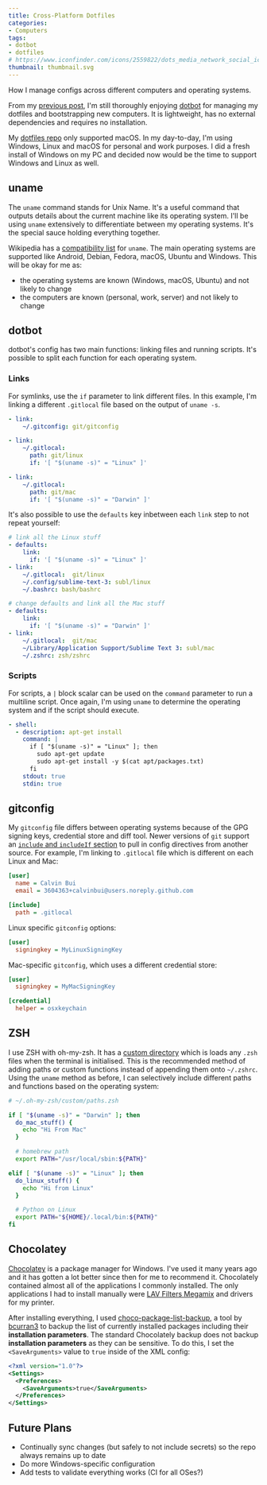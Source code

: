 ```yaml
---
title: Cross-Platform Dotfiles
categories:
- Computers
tags:
- dotbot
- dotfiles
# https://www.iconfinder.com/icons/2559822/dots_media_network_social_icon
thumbnail: thumbnail.svg
---
```


How I manage configs across different computers and operating systems.

From my [previous post](/managing-dotfiles), I'm still thoroughly enjoying [dotbot](https://github.com/anishathalye/dotbot) for managing my dotfiles and bootstrapping new computers. It is lightweight, has no external dependencies and requires no installation.

My [dotfiles repo](https://github.com/calvinbui/dotfiles) only supported macOS. In my day-to-day, I'm using Windows, Linux and macOS for personal and work purposes. I did a fresh install of Windows on my PC and decided now would be the time to support Windows and Linux as well.

## uname

The `uname` command stands for Unix Name. It's a useful command that outputs details about the current machine like its operating system. I'll be using `uname` extensively to differentiate between my operating systems. It's the special sauce holding everything together.

Wikipedia has a [compatibility list](https://en.wikipedia.org/wiki/Uname) for `uname`. The main operating systems are supported like Android, Debian, Fedora, macOS, Ubuntu and Windows. This will be okay for me as:

- the operating systems are known (Windows, macOS, Ubuntu) and not likely to change
- the computers are known (personal, work, server) and not likely to change

## dotbot

dotbot's config has two main functions: linking files and running scripts. It's possible to split each function for each operating system.

### Links

For symlinks, use the `if` parameter to link different files. In this example, I'm linking a different `.gitlocal` file based on the output of `uname -s`.

```yaml
- link:
    ~/.gitconfig: git/gitconfig

- link:
    ~/.gitlocal:
      path: git/linux
      if: '[ "$(uname -s)" = "Linux" ]'

- link:
    ~/.gitlocal:
      path: git/mac
      if: '[ "$(uname -s)" = "Darwin" ]'
```

It's also possible to use the `defaults` key inbetween each `link` step to not repeat yourself:

```yaml
# link all the Linux stuff
- defaults:
    link:
      if: '[ "$(uname -s)" = "Linux" ]'
- link:
    ~/.gitlocal:  git/linux
    ~/.config/sublime-text-3: subl/linux
    ~/.bashrc: bash/bashrc

# change defaults and link all the Mac stuff
- defaults:
    link:
      if: '[ "$(uname -s)" = "Darwin" ]'
- link:
    ~/.gitlocal:  git/mac
    ~/Library/Application Support/Sublime Text 3: subl/mac
    ~/.zshrc: zsh/zshrc
```

### Scripts

For scripts, a `|` block scalar can be used on the `command` parameter to run a multiline script. Once again, I'm using `uname` to determine the operating system and if the script should execute.

```yaml
- shell:
  - description: apt-get install
    command: |
      if [ "$(uname -s)" = "Linux" ]; then
        sudo apt-get update
        sudo apt-get install -y $(cat apt/packages.txt)
      fi
    stdout: true
    stdin: true
```

## gitconfig

My `gitconfig` file differs between operating systems because of the GPG signing keys, credential store and diff tool. Newer versions of `git` support an [`include` and `includeIf` section](https://git-scm.com/docs/git-config#_includes) to pull in config directives from another source. For example, I'm linking to `.gitlocal` file which is different on each Linux and Mac:

```ini
[user]
  name = Calvin Bui
  email = 3604363+calvinbui@users.noreply.github.com

[include]
  path = .gitlocal
```

Linux specific `gitconfig` options:

```ini
[user]
  signingkey = MyLinuxSigningKey
```

Mac-specific `gitconfig`, which uses a different credential store:

```ini
[user]
  signingkey = MyMacSigningKey

[credential]
  helper = osxkeychain
```

## ZSH

I use ZSH with oh-my-zsh. It has a [custom directory](https://github.com/ohmyzsh/ohmyzsh#custom-directory) which is loads any `.zsh` files when the terminal is initialised. This is the recommended method of adding paths or custom functions instead of appending them onto `~/.zshrc`. Using the `uname` method as before, I can selectively include different paths and functions based on the operating system:

```bash
# ~/.oh-my-zsh/custom/paths.zsh

if [ "$(uname -s)" = "Darwin" ]; then
  do_mac_stuff() {
    echo "Hi From Mac"
  }

  # homebrew path
  export PATH="/usr/local/sbin:${PATH}"

elif [ "$(uname -s)" = "Linux" ]; then
  do_linux_stuff() {
    echo "Hi from Linux"
  }

  # Python on Linux
  export PATH="${HOME}/.local/bin:${PATH}"
fi
```

## Chocolatey

[Chocolatey](https://chocolatey.org/) is a package manager for Windows. I've used it many years ago and it has gotten a lot better since then for me to recommend it. Chocolately contained almost all of the applications I commonly installed. The only applications I had to install manually were [LAV Filters Megamix](https://www.videohelp.com/software/LAV-Filters-Megamix) and drivers for my printer.

After installing everything, I used [choco-package-list-backup](https://community.chocolatey.org/packages/choco-package-list-backup), a tool by [bcurran3](https://github.com/bcurran3/ChocolateyPackages/tree/master/choco-package-list-backup) to backup the list of currently installed packages including their **installation parameters**. The standard Chocolately backup does not backup **installation parameters** as they can be sensitive. To do this, I set the `<SaveArguments>` value to `true` inside of the XML config:

```xml
<?xml version="1.0"?>
<Settings>
  <Preferences>
    <SaveArguments>true</SaveArguments>
  </Preferences>
</Settings>
```

## Future Plans

- Continually sync changes (but safely to not include secrets) so the repo always remains up to date
- Do more Windows-specific configuration
- Add tests to validate everything works (CI for all OSes?)
